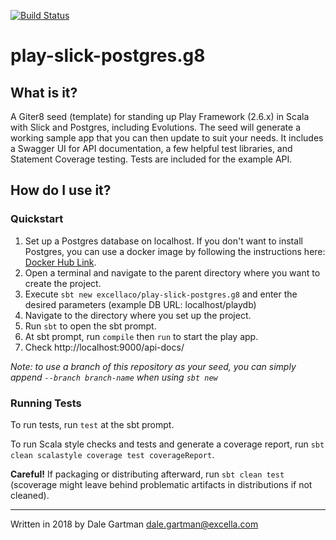 [![Build Status](https://travis-ci.org/excellaco/play-slick-postgres.g8.svg?branch=master)](https://travis-ci.org/excellaco/play-slick-postgres.g8)

# play-slick-postgres.g8

## What is it?
A Giter8 seed (template) for standing up Play Framework (2.6.x) in Scala with Slick and Postgres, including Evolutions.
The seed will generate a working sample app that you can then update to suit your needs.
It includes a Swagger UI for API documentation, a few helpful test libraries, and Statement Coverage testing.
Tests are included for the example API.

## How do I use it?

### Quickstart
1. Set up a Postgres database on localhost. If you don't want to install Postgres, you can use a docker image by following the instructions here: [Docker Hub Link](https://hub.docker.com/_/postgres/).
2. Open a terminal and navigate to the parent directory where you want to create the project.
3. Execute `sbt new excellaco/play-slick-postgres.g8` and enter the desired parameters
(example DB URL: localhost/playdb)
4. Navigate to the directory where you set up the project.
5. Run `sbt` to open the sbt prompt.
6. At sbt prompt, run `compile` then `run` to start the play app. 
8. Check http://localhost:9000/api-docs/

*Note: to use a branch of this repository as your seed, you can simply append `--branch branch-name` when using `sbt new`*

### Running Tests
To run tests, run `test` at the sbt prompt.

To run Scala style checks and tests and generate a coverage report,
run `sbt clean scalastyle coverage test coverageReport`.

**Careful!**
If packaging or distributing afterward, run `sbt clean test`
(scoverage might leave behind problematic artifacts in distributions if not cleaned).

-----
Written in 2018 by Dale Gartman <dale.gartman@excella.com>
